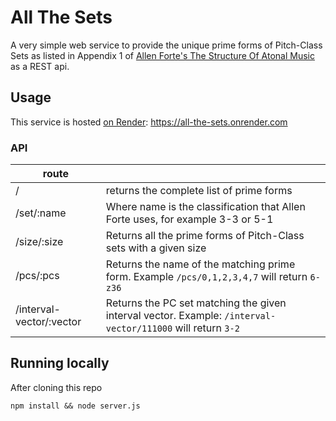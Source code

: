# All The Sets

A very simple web service to provide the unique prime forms of Pitch-Class Sets
as listed in Appendix 1 of [Allen Forte's The Structure Of Atonal
Music](https://books.google.de/books/about/The_Structure_of_Atonal_Music.html?id=j9aV2JYHY4AC&redir_esc=y)
as a REST api. 

## Usage

This service is hosted [on Render](https://all-the-sets.onrender.com): https://all-the-sets.onrender.com

### API
| route | |
|--|--|
| / | returns the complete list of prime forms |
| /set/:name | Where name is the classification that Allen Forte uses, for example 3-3 or 5-1 | 
| /size/:size | Returns all the prime forms of Pitch-Class sets with a given size | 
| /pcs/:pcs | Returns the name of the matching prime form. Example `/pcs/0,1,2,3,4,7` will return `6-z36` |
|/interval-vector/:vector | Returns the PC set matching the given interval vector. Example: `/interval-vector/111000` will return `3-2` |

## Running locally
After cloning this repo
```
npm install && node server.js
```
